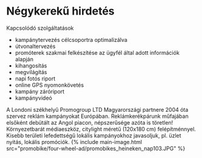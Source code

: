 # Négykerekű hirdetés

Kapcsolódó szolgáltatások

- kampánytervezés célcsoportra optimalizálva
- útvonaltervezés
- promóterek szakmai felkészítése az ügyfél által adott információk alapján
- kihangosítás
- megvilágítás
- napi fotós riport
- online GPS nyomonkövetés
- kampány záróriport
- kampányvideó

A Londoni székhelyű Promogroup LTD Magyarországi partnere 2004 óta szervez reklám kampányokat Európában. Reklámkerékpárunk műfajában elsőként debütált az Angol piacon, népszerűsége azóta is töretlen! Környezetbarát médiaeszköz, citylight méretű (120x180 cm) felépítménnyel. Kisebb területi lefedettségű lokális kampányokhoz javasoljuk, pl. üzlet nyitás, lokális promóciók.
{% include main-image.html src="promobike/four-wheel-ad/promobikes_heineken_nap103.JPG" %}
